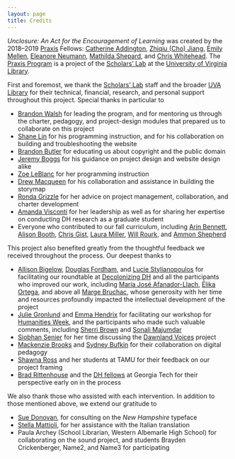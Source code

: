 ```yaml
---
layout: page
title: Credits
---
```

_Unclosure: An Act for the Encouragement of Learning_ was created by the 2018–2019 [Praxis][1] Fellows: [Catherine Addington][2], [Zhiqiu (Cho) Jiang][3], [Emily Mellen][4], [Eleanore Neumann][5], [Mathilda Shepard][6], and [Chris Whitehead][7]. The [Praxis Program][8] is a project of the [Scholars’ Lab][9] at the [University of Virginia Library][10].

First and foremost, we thank the [Scholars’ Lab][11] staff and the broader [UVA Library][12] for their technical, financial, research, and personal support throughout this project. Special thanks in particular to
- [Brandon Walsh][13] for leading the program, and for mentoring us through the charter, pedagogy, and project-design modules that prepared us to collaborate on this project
- [Shane Lin][14] for his programming instruction, and for his collaboration on building and troubleshooting the website
- [Brandon Butler][15] for educating us about copyright and the public domain
- [Jeremy Boggs][16] for his guidance on project design and website design alike
- [Zoe LeBlanc][17] for her programming instruction
- [Drew Macqueen][18] for his collaboration and assistance in building the storymap
- [Ronda Grizzle][19] for her advice on project management, collaboration, and charter development
- [Amanda Visconti][20] for her leadership as well as for sharing her expertise on conducting DH research as a graduate student
- Everyone who contributed to our fall curriculum, including [Arin Bennett][21], [Alison Booth][22], [Chris Gist][23], [Laura Miller][24], [Will Rourk][25], and [Ammon Shepherd][26]

This project also benefited greatly from the thoughtful feedback we received throughout the process. Our deepest thanks to
- [Allison Bigelow](http://spanitalport.as.virginia.edu/people/amb8fk), [Douglas Fordham](http://art.as.virginia.edu/douglas-fordham), and [Lucie Stylianopoulos][27] for facilitating our roundtable at [Decolonizing DH][28] and all the participants who improved our work, including [María José Afanador-Llach][29], [Élika Ortega][30], and above all [Marge Bruchac][31], whose generosity with her time and resources profoundly impacted the intellectual development of the project
- [Julie Gronlund][32] and [Emma Hendrix][33] for facilitating our workshop for [Humanities Week][34], and the participants who made such valuable comments, including [Sherri Brown][35] and [Sonali Majumdar][36]
- [Siobhan Senier][37] for her time discussing the [Dawnland Voices][38] project
- [Mackenzie Brooks][39] and [Sydney Bufkin][40] for their collaboration on digital pedagogy
- [Shawna Ross][41] and her students at TAMU for their feedback on our project framing
- [Brad Rittenhouse][42] and the [DH fellows][43] at Georgia Tech for their perspective early on in the process

We also thank those who assisted with each intervention. In addition to those mentioned above, we extend our gratitude to
- [Sue Donovan][44], for consulting on the _New Hampshire_ typeface
- [Stella Mattioli][45], for her assistance with the Italian translation
- Paula Archey (School Librarian, Western Albemarle High School) for collaborating on the sound project, and students Brayden Crickenberger, Name2, and Name3 for participating

[1]:	http://praxis.scholarslab.org/
[2]:	http://spanitalport.as.virginia.edu/people/profile/ca2bb
[3]:	https://dh.virginia.edu/people/zhiqiu-jiang
[4]:	http://music.virginia.edu/people/profile/5056
[5]:	http://art.as.virginia.edu/neumann
[6]:	http://spanitalport.as.virginia.edu/people/profile/mes2tf
[7]:	https://www.jeffersonscholars.org/people/christopher-whitehead
[8]:	http://praxis.scholarslab.org/
[9]:	https://scholarslab.lib.virginia.edu/
[10]:	https://www.library.virginia.edu/
[11]:	scholarslab.lib.virginia.edu
[12]:	https://www.library.virginia.edu/
[13]:	https://scholarslab.lib.virginia.edu/people/brandon-walsh/
[14]:	https://scholarslab.lib.virginia.edu/people/shane-lin/
[15]:	https://www.library.virginia.edu/staff/bcb4y
[16]:	https://scholarslab.lib.virginia.edu/people/jeremy-boggs/
[17]:	https://scholarslab.lib.virginia.edu/people/zoe-leblanc/
[18]:	https://scholarslab.lib.virginia.edu/people/drew-macqueen/
[19]:	https://scholarslab.lib.virginia.edu/people/ronda-grizzle/
[20]:	https://scholarslab.lib.virginia.edu/people/amanda-visconti/
[21]:	https://scholarslab.lib.virginia.edu/people/arin-bennett/
[22]:	https://scholarslab.lib.virginia.edu/people/alison-booth/
[23]:	https://scholarslab.lib.virginia.edu/people/chris-gist/
[24]:	https://scholarslab.lib.virginia.edu/people/laura-miller/
[25]:	https://scholarslab.lib.virginia.edu/people/will-rourk/
[26]:	https://scholarslab.lib.virginia.edu/people/ammon-shepherd/
[27]:	https://www.library.virginia.edu/staff/lws4n/
[28]:	http://spanitalport.as.virginia.edu/decolonizing-digital-humanities-indigenous-arts-histories-and-knowledges-material-screen-0
[29]:	http://mariajoseafanador.com/
[30]:	https://cssh.northeastern.edu/people/faculty/elika-ortega-guzman/
[31]:	https://www.sas.upenn.edu/anthropology/people/margaret-bruchac
[32]:	http://ihgc.as.virginia.edu/administrators
[33]:	http://www.hw-uva.com/contact-and-volunteer.html
[34]:	http://www.hw-uva.com
[35]:	https://www.library.virginia.edu/staff/slb4kt
[36]:	https://gradstudies.virginia.edu/staff/Majumdar
[37]:	https://cola.unh.edu/person/siobhan-senier
[38]:	http://dawnlandvoices.org/
[39]:	https://library.wlu.edu/about/library-directory/mackenzie-brooks
[40]:	https://library.wlu.edu/about/library-directory/sydney-bufkin
[41]:	https://english.tamu.edu/dr-shawna-ross/
[42]:	https://dilac.iac.gatech.edu/people/leadership
[43]:	https://dilac.iac.gatech.edu/people/graduate-fellows
[44]:	https://www.library.virginia.edu/staff/sd3gz
[45]:	http://spanitalport.as.virginia.edu/people/sm6dn
